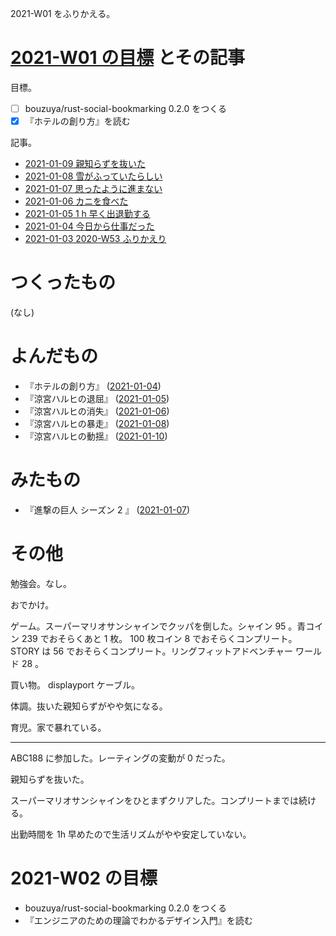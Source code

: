 2021-W01 をふりかえる。

# [2021-W01 の目標][2021-01-03] とその記事

目標。

- [ ] bouzuya/rust-social-bookmarking 0.2.0 をつくる
- [x] 『ホテルの創り方』を読む

記事。

- [2021-01-09 親知らずを抜いた][2021-01-09]
- [2021-01-08 雪がふっていたらしい][2021-01-08]
- [2021-01-07 思ったように進まない][2021-01-07]
- [2021-01-06 カニを食べた][2021-01-06]
- [2021-01-05 1 h 早く出退勤する][2021-01-05]
- [2021-01-04 今日から仕事だった][2021-01-04]
- [2021-01-03 2020-W53 ふりかえり][2021-01-03]

# つくったもの

(なし)

# よんだもの

- 『ホテルの創り方』 ([2021-01-04][])
- 『涼宮ハルヒの退屈』 ([2021-01-05][])
- 『涼宮ハルヒの消失』 ([2021-01-06][])
- 『涼宮ハルヒの暴走』 ([2021-01-08][])
- 『涼宮ハルヒの動揺』 ([2021-01-10][])

# みたもの

- 『進撃の巨人 シーズン 2 』 ([2021-01-07][])

# その他

勉強会。なし。

おでかけ。

ゲーム。スーパーマリオサンシャインでクッパを倒した。シャイン 95 。青コイン 239 でおそらくあと 1 枚。 100 枚コイン 8 でおそらくコンプリート。 STORY は 56 でおそらくコンプリート。リングフィットアドベンチャー ワールド 28 。

買い物。 displayport ケーブル。

体調。抜いた親知らずがやや気になる。

育児。家で暴れている。

---

ABC188 に参加した。レーティングの変動が 0 だった。

親知らずを抜いた。

スーパーマリオサンシャインをひとまずクリアした。コンプリートまでは続ける。

出勤時間を 1h 早めたので生活リズムがやや安定していない。

# 2021-W02 の目標

- bouzuya/rust-social-bookmarking 0.2.0 をつくる
- 『エンジニアのための理論でわかるデザイン入門』を読む

[2021-01-03]: https://blog.bouzuya.net/2021/01/03/
[2021-01-04]: https://blog.bouzuya.net/2021/01/04/
[2021-01-05]: https://blog.bouzuya.net/2021/01/05/
[2021-01-06]: https://blog.bouzuya.net/2021/01/06/
[2021-01-07]: https://blog.bouzuya.net/2021/01/07/
[2021-01-08]: https://blog.bouzuya.net/2021/01/08/
[2021-01-09]: https://blog.bouzuya.net/2021/01/09/
[2021-01-10]: https://blog.bouzuya.net/2021/01/10/

